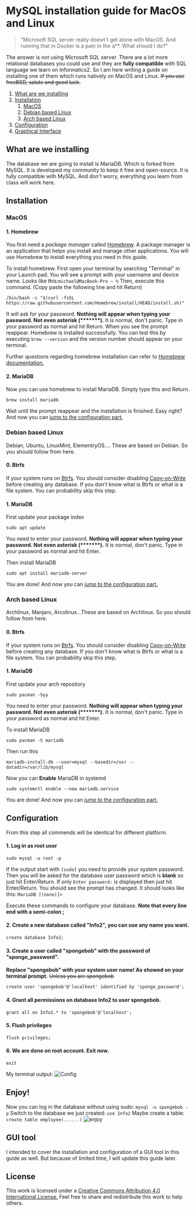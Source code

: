 # MySQL installation guide for MacOS and Linux
> "Microsoft SQL server really doesn't get alone with MacOS. And running that in Docker is a pain in the a**. What should I do?"

The answer is not using Microsoft SQL server. There are a lot more relational databases you could use and they are **fully compatible** with SQL language we learn on Informatics2. So I am here writing a guide on installing one of them which runs natively on MacOS and Linux. ~~If you use freeBSD, salute and good luck.~~

1. [What are we installing](#What_are_we_installing_13)
2. [Installation](#Installation_16)
    1. [MacOS](#MacOS_18)
    2. [Debian based Linux](#Debian_based_Linux_41)
    3. [Arch based Linux](#Arch_based_Linux_61)
3. [Configuration](#Configuration_89)
4. [Graphical Interface](#GUI%20tool)

## What are we installing 
The database we are going to install is MariaDB. Which is forked from MySQL. It is developed my community to keep it free and open-source. It is fully compatible with MySQL. And don't worry, everything you learn from class will work here.

## Installation

### MacOS

#### 1. Homebrew
You first need a *package manager* called [Homebrew](https://brew.sh/). A package manager is an application that helps you install and manage other applications. You will use Homebrew to install everything you need in this guide.

To install homebrew. First open your terminal by searching "Terminal" in your Launch pad. You will see a prompt with your username and device name. Looks like this:`michael@MacBook-Pro ~ %` Then, execute this command. (Copy paste the following line and hit Return)
``` 
/bin/bash -c "$(curl -fsSL https://raw.githubusercontent.com/Homebrew/install/HEAD/install.sh)" 
```
It will ask for your password. __Nothing will appear when typing your password. Not even asterisk (*******).__ It is normal, don't panic. Type in your password as normal and hit Return.
When you see the prompt reappear. Homebrew is installed successfully. You can test this by executing `brew --version` and the version number should appear on your terminal.

Further questions regarding homebrew installation can refer to [Homebrew documentation.](https://docs.brew.sh/Installation)
#### 2. MariaDB
Now you can use homebrew to install MariaDB. Simply type this and Return.
``` 
brew install mariadb
```
Wait until the prompt reappear and the installation is finished. Easy right?
And now you can [jump to the configuration part.](#Configuration_89)



### Debian based Linux
Debian, Ubuntu, LinuxMint, ElementryOS.... These are based on Debian. So you should follow from here.

#### 0. Btrfs
If your system runs on [Btrfs](https://wiki.archlinux.org/title/Btrfs). You should consider disabling [Cpoy-on-Write](https://wiki.archlinux.org/title/Btrfs#Copy-on-Write_(CoW)) before creating any database. 
If you don't know what is Btrfs or what is a file system. You can probability skip this step.

#### 1. MariaDB
First update your package index
```
sudo apt update
```
You need to enter your password. __Nothing will appear when typing your password. Not even asterisk (*******).__ It is normal, don't panic. Type in your password as normal and hit Enter.

Then install MariaDB
```
sudo apt install mariadb-server
```
You are done! And now you can [jump to the configuration part.](#Configuration_89)

### Arch based Linux
Archlinux, Manjaro, Arcolinux...These are based on Archlinux. So you should follow from here.

#### 0. Btrfs
If your system runs on [Btrfs](https://wiki.archlinux.org/title/Btrfs). You should consider disabling [Cpoy-on-Write](https://wiki.archlinux.org/title/Btrfs#Copy-on-Write_(CoW)) before creating any database. 
If you don't know what is Btrfs or what is a file system. You can probability skip this step.

#### 1. MariaDB
First update your arch repository
```
sudo pacman -Syy
```
You need to enter your password. __Nothing will appear when typing your password. Not even asterisk (*******).__ It is normal, don't panic. Type in your password as normal and hit Enter.

To install MariaDB
```
sudo pacman -S mariadb
```
Then run this
```
mariadb-install-db --user=mysql --basedir=/usr --datadir=/var/lib/mysql
```
Now you can **Enable** MariaDB in systemd
```
sudo systemctl enable --now mariadb.service
```
You are done! And now you can [jump to the configuration part.](#Configuration_89)

## Configuration
From this step all commends will be identical for different platform.

#### 1. Log in as root user
```
sudo mysql -u root -p
```
If the output start with `[sudo]` you need to provide your system password. Then you will be asked for the database user password which is **blank** so just hit Enter/Return.
If only `Enter password:` is displayed then just hit Enter/Return.
You should see the prompt has changed. It should looks like this: `MariaDB [(none)]>`

Execute these commands to configure your database. **Note that every line end with a semi-colon ;**
#### 2. Create a new database called "Info2", you can use any name you want.
```
create database Info2;
```
#### 3. Create a user called "spongebob" with the password of "sponge_password". 
**Replace "spongebob" with your system user name! As showed on your terminal prompt.**  ~~Unless you are spongebob~~
```
create user 'spongebob'@'localhost' identified by 'sponge_password';
```
#### 4. Grant all permissions on database Info2 to user spongebob.
```
grant all on Info2.* to 'spongebob'@'localhost';
```
#### 5. Flush privileges
``` 
flush privileges;
```
#### 6. We are done on root account. Exit now.
```
exit
```
My terminal output:
![Config](https://i.ibb.co/v4NcbxH/Screenshot-2022-03-02-001905.png)

## Enjoy!
Now you can log in the database without using sudo: `mysql -u spongebob -p`
Switch to the database we just created: `use Info2`
Maybe create a table: `create table employee(......)`
![enjoy](https://i.ibb.co/1dBc12T/Screenshot-2022-03-02-010021.png)

## GUI tool
I intended to cover the installation and configuration of a GUI tool in this guide as well. But because of limited time, I will update this guide later.

## License
This work is licensed under a [Creative Commons Attribution 4.0 International License.](https://creativecommons.org/licenses/by/4.0/)
Feel free to share and redistribute this work to help others.
